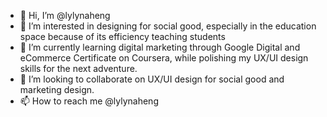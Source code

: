 - 👋 Hi, I’m @lylynaheng
- 👀 I’m interested in designing for social good, especially in the education space because of its efficiency teaching students
- 🌱 I’m currently learning digital marketing through Google Digital and eCommerce Certificate on Coursera, while polishing my UX/UI design skills for the next adventure.
- 💞️ I’m looking to collaborate on UX/UI design for social good and marketing design.
- 📫 How to reach me @lylynaheng
<!---
lylynaheng/lylynaheng is a ✨ special ✨ repository because its `README.md` (this file) appears on your GitHub profile.
You can click the Preview link to take a look at your changes.
--->
